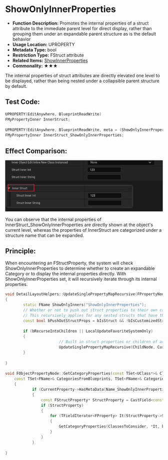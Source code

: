# ShowOnlyInnerProperties

- **Function Description:** Promotes the internal properties of a struct attribute to the immediate parent level for direct display, rather than grouping them under an expandable parent structure as is the default behavior
- **Usage Location:** UPROPERTY
- **Metadata Type:** bool
- **Restriction Type:** FStruct attribute
- **Related Items:** [ShowInnerProperties](../ShowInnerProperties/ShowInnerProperties.md)
- **Commonality:** ★★★

The internal properties of struct attributes are directly elevated one level to be displayed, rather than being nested under a collapsible parent structure by default.

## Test Code:

```cpp
UPROPERTY(EditAnywhere, BlueprintReadWrite)
FMyPropertyInner InnerStruct;

UPROPERTY(EditAnywhere, BlueprintReadWrite, meta = (ShowOnlyInnerProperties))
FMyPropertyInner InnerStruct_ShowOnlyInnerProperties;
```

## Effect Comparison:

![Untitled](Untitled.png)

You can observe that the internal properties of InnerStruct_ShowOnlyInnerProperties are directly shown at the object's current level, whereas the properties of InnerStruct are categorized under a structure name that can be expanded.

## Principle:

When encountering an FStructProperty, the system will check ShowOnlyInnerProperties to determine whether to create an expandable Category or to display the internal properties directly. With ShowOnlyInnerProperties set, it will recursively iterate through its internal properties.

```cpp
void DetailLayoutHelpers::UpdateSinglePropertyMapRecursive(FPropertyNode& InNode, FName CurCategory, FComplexPropertyNode* CurObjectNode, FUpdatePropertyMapArgs& InUpdateArgs)
{
		static FName ShowOnlyInners("ShowOnlyInnerProperties");
		// Whether or not to push out struct properties to their own categories or show them inside an expandable struct
		// This recursively applies for any nested structs that have the ShowOnlyInners metadata
		const bool bPushOutStructProps = bIsStruct && !bIsCustomizedStruct && Property->HasMetaData(ShowOnlyInners);

		if (bRecurseIntoChildren || LocalUpdateFavoriteSystemOnly)
		{
						// Built in struct properties or children of arras
						UpdateSinglePropertyMapRecursive(ChildNode, CurCategory, CurObjectNode, ChildArgs);
		}

}

void FObjectPropertyNode::GetCategoryProperties(const TSet<UClass*>& ClassesToConsider, const FProperty* CurrentProperty, bool bShouldShowDisableEditOnInstance, bool bShouldShowHiddenProperties,
	const TSet<FName>& CategoriesFromBlueprints, TSet<FName>& CategoriesFromProperties, TArray<FName>& SortedCategories)
	{
			if (CurrentProperty->HasMetaData(Name_ShowOnlyInnerProperties))
			{
				const FStructProperty* StructProperty = CastField<const FStructProperty>(CurrentProperty);
				if (StructProperty)
				{
					for (TFieldIterator<FProperty> It(StructProperty->Struct); It; ++It)
					{
						GetCategoryProperties(ClassesToConsider, *It, bShouldShowDisableEditOnInstance, bShouldShowHiddenProperties, CategoriesFromBlueprints, CategoriesFromProperties, SortedCategories);
					}
				}
			}

}
```